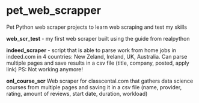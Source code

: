 # pet_web_scrapper
Pet Python web scraper projects to learn web scraping and test my skills

__web_scr_test__ - my first web scraper built using the guide from realpython

__indeed_scraper__ - script that is able to parse work from home jobs in indeed.com in 4 countries: New Zeland, Ireland, UK, Australia. Can parse multiple pages and save results in a csv file (title, company, posted, apply link)
PS: Not working anymore!

__onl_course_scr__
Web scraper for classcental.com that gathers data science courses from multiple pages and saving it in a csv file (name,  provider, rating, amount of reviews, start date, duration, workload)
